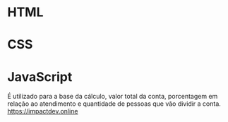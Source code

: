 # HTML
# CSS
# JavaScript
É utilizado para a base da cálculo, valor total da conta, porcentagem em relação ao atendimento  e quantidade de pessoas que vão dividir a conta.
https://impactdev.online
